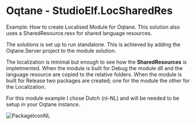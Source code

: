 # Oqtane - StudioElf.LocSharedRes
Example: How to create Localised Module for Oqtane.  This solution also uses a SharedResource.resx for shared language resources.

The solutions is set up to run standalone.  This is achieved by adding the Oqtane.Server project to the module solution. 

The localization is minimal but enough to see how the **SharedResources** is impletmented.
When the module is built for Debug the module dll and the language resource are copied to the relative folders.
When the module is built for Release two packages are created; one for the module the other for the Localization.

For this module example I chose Dutch (nl-NL) and will be needed to be setup in your Oqtane instance.

![PackageIconNL](https://user-images.githubusercontent.com/9447612/117536950-535ba100-affe-11eb-95d1-71f07c913ed4.png)

